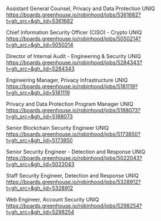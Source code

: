 Assistant General Counsel, Privacy and Data Protection UNIQ https://boards.greenhouse.io/robinhood/jobs/5361682?t=gh_src=&gh_jid=5361682

Chief Information Security Officer (CISO) - Crypto UNIQ https://boards.greenhouse.io/robinhood/jobs/5050214?t=gh_src=&gh_jid=5050214

Director of Internal Audit - Engineering & Security UNIQ https://boards.greenhouse.io/robinhood/jobs/5284343?t=gh_src=&gh_jid=5284343

Engineering Manager, Privacy Infrastructure UNIQ https://boards.greenhouse.io/robinhood/jobs/5181119?t=gh_src=&gh_jid=5181119

Privacy and Data Protection Program Manager UNIQ https://boards.greenhouse.io/robinhood/jobs/5188073?t=gh_src=&gh_jid=5188073

Senior Blockchain Security Engineer UNIQ https://boards.greenhouse.io/robinhood/jobs/5173850?t=gh_src=&gh_jid=5173850

Senior Security Engineer - Detection and Response UNIQ https://boards.greenhouse.io/robinhood/jobs/5022043?t=gh_src=&gh_jid=5022043

Staff Security Engineer, Detection and Response UNIQ https://boards.greenhouse.io/robinhood/jobs/5328912?t=gh_src=&gh_jid=5328912

Web Engineer,  Account Security UNIQ https://boards.greenhouse.io/robinhood/jobs/5298254?t=gh_src=&gh_jid=5298254

